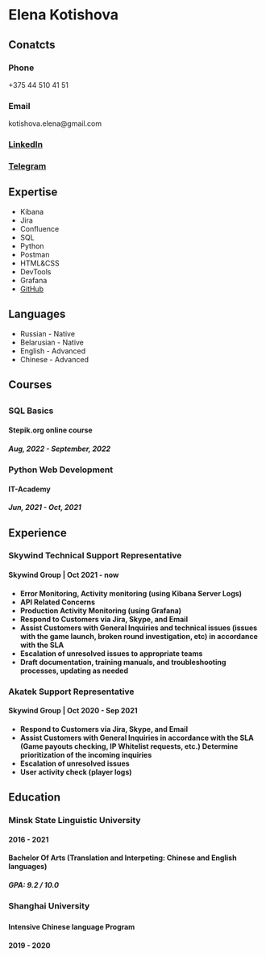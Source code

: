 <!DOCTYPE html>
<html lang="en">
<head>
  <meta charset="UTF-8">
</head>
<body>
<div>
  <h1>Elena Kotishova</h1>
</div>
<div>
  <h2><strong>Conatcts</strong></h2>
</div>
<div>
  <h3>Phone</h3>
  <p class="content">+375 44 510 41 51</p>
  <h3>Email</h3>
  <p class="content">kotishova.elena@gmail.com<p>
  <h3><a href="https://www.linkedin.com/in/kotishovaelena/">LinkedIn</a></h3>
  <h3><a href="http://t.me/lena_kotishova">Telegram</a></h3>
  </div>
  <div>
    <h2>Expertise</h2>
    <ul>
    <li>Kibana</li>
    <li>Jira</li>
    <li>Confluence</li>
    <li>SQL</li>
    <li>Python</li>
    <li>Postman</li>
    <li>HTML&CSS</li>
    <li>DevTools</li>
    <li>Grafana</li>
    <li><a href="https://github.com/lenakotishova">GitHub</a></li>
    </ul> 
  </div>
  <div>
    <h2>Languages</h2>
    <ul>
    <li>Russian - Native</li> 
    <li>Belarusian - Native</li>
    <li>English - Advanced</li>
    <li>Chinese - Advanced</li>
    </ul>
  </div>
  <div>
    <h2>Courses<h2>
    <h3>SQL Basics</h3>
    <h4>Stepik.org online course</h4>
    <h5>Aug, 2022 - September, 2022<h5>
    <h3>Python Web Development</h3>
    <h4>IT-Academy</h4>
    <h5>Jun, 2021 - Oct, 2021</h5>
  </div>
  <div>
    <h2>Experience</h2>
    <h3>Skywind Technical Support Representative</h3>
    <h4>Skywind Group | Oct 2021 - now<h4>
    <ul>
    <li>Error Monitoring, Activity monitoring (using Kibana Server Logs)</li>
    <li>API Related Concerns</li>
    <li>Production Activity Monitoring (using Grafana)</li>
    <li>Respond to Customers via Jira, Skype, and Email</li>
    <li>Assist Customers with General Inquiries and technical issues (issues with the game launch, broken round investigation, etc) in accordance with the SLA</li>
    <li>Escalation of unresolved issues to appropriate teams</li>
    <li>Draft documentation, training manuals, and troubleshooting processes, updating as needed</li>
    </ul>
<h3>Akatek Support Representative</h3>
<h4>Skywind Group | Oct 2020 - Sep 2021<h4>
<ul>
<li>Respond to Customers via Jira, Skype, and Email</li>
<li>Assist Customers with General Inquiries in accordance with the SLA (Game payouts checking, IP Whitelist requests, etc.) Determine prioritization of the incoming inquiries</li>
<li>Escalation of unresolved issues</li>
<li>User activity check (player logs)</li>
  </div>
  <div>
    <h2>Education</h2>
    <h3>Minsk State Linguistic University</h3>
    <h4>2016 - 2021</h4>
    <h4>Bachelor Of Arts (Translation and Interpeting: Chinese and English languages)<h4>
    <h5>GPA: 9.2 / 10.0</h3>
    <h3>Shanghai University<h3>
    <h4>Intensive Chinese language Program</h4>
    <h4>2019 - 2020</h4>
    </div>
</body>
</html>